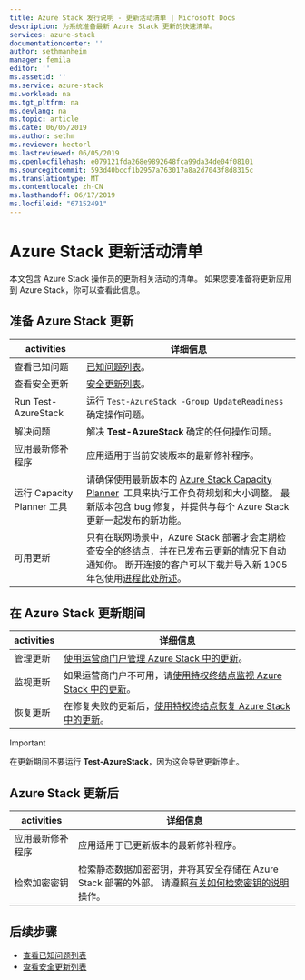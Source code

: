```yaml
---
title: Azure Stack 发行说明 - 更新活动清单 | Microsoft Docs
description: 为系统准备最新 Azure Stack 更新的快速清单。
services: azure-stack
documentationcenter: ''
author: sethmanheim
manager: femila
editor: ''
ms.assetid: ''
ms.service: azure-stack
ms.workload: na
ms.tgt_pltfrm: na
ms.devlang: na
ms.topic: article
ms.date: 06/05/2019
ms.author: sethm
ms.reviewer: hectorl
ms.lastreviewed: 06/05/2019
ms.openlocfilehash: e079121fda268e9892648fca99da34de04f08101
ms.sourcegitcommit: 593d40bccf1b2957a763017a8a2d7043f8d8315c
ms.translationtype: MT
ms.contentlocale: zh-CN
ms.lasthandoff: 06/17/2019
ms.locfileid: "67152491"
---
```

# <a name="azure-stack-update-activity-checklist"></a>Azure Stack 更新活动清单

本文包含 Azure Stack 操作员的更新相关活动的清单。 如果您要准备将更新应用到 Azure Stack，你可以查看此信息。

## <a name="prepare-for-azure-stack-update"></a>准备 Azure Stack 更新

| activities              | 详细信息                                                                          |
|-----------------------|----------------------------------------------------------------------------------|
| 查看已知问题   | [已知问题列表](azure-stack-release-notes-known-issues-1905.md)。                |
| 查看安全更新 | [安全更新列表](azure-stack-release-notes-security-updates-1905.md)。      |
| Run Test-AzureStack   | 运行 `Test-AzureStack -Group UpdateReadiness` 确定操作问题。      |
| 解决问题        | 解决 **Test-AzureStack** 确定的任何操作问题。                |
| 应用最新修补程序 | 应用适用于当前安装版本的最新修补程序。         |
| 运行 Capacity Planner 工具 | 请确保使用最新版本的 [Azure Stack Capacity Planner](https://aka.ms/azstackcapacityplanner)  工具来执行工作负荷规划和大小调整。 最新版本包含 bug 修复，并提供与每个 Azure Stack 更新一起发布的新功能。 |
| 可用更新       | 只有在联网场景中，Azure Stack 部署才会定期检查安全的终结点，并在已发布云更新的情况下自动通知你。 断开连接的客户可以下载并导入新 1905年包使用[进程此处所述](azure-stack-apply-updates.md)。               |

## <a name="during-azure-stack-update"></a>在 Azure Stack 更新期间

| activities              | 详细信息                                                                          |
|-----------------------|----------------------------------------------------------------------------------|
| 管理更新         | [使用运营商门户管理 Azure Stack 中的更新](azure-stack-updates.md)。 |
| 监视更新        | 如果运营商门户不可用，请[使用特权终结点监视 Azure Stack 中的更新](azure-stack-monitor-update.md)。 |
| 恢复更新            | 在修复失败的更新后，[使用特权终结点恢复 Azure Stack 中的更新](azure-stack-monitor-update.md)。 |

> [!IMPORTANT]  
> 在更新期间不要运行 **Test-AzureStack**，因为这会导致更新停止。

## <a name="after-azure-stack-update"></a>Azure Stack 更新后

| activities              | 详细信息                                                                          |
|-----------------------|----------------------------------------------------------------------------------|
| 应用最新修补程序 | 应用适用于已更新版本的最新修补程序。                          |
| 检索加密密钥 | 检索静态数据加密密钥，并将其安全存储在 Azure Stack 部署的外部。 请遵照[有关如何检索密钥的说明](azure-stack-security-bitlocker.md)操作。 |

## <a name="next-steps"></a>后续步骤

- [查看已知问题列表](azure-stack-release-notes-known-issues-1905.md)
- [查看安全更新列表](azure-stack-release-notes-security-updates-1905.md)
